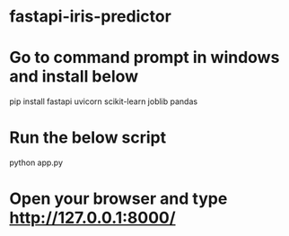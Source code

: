 # fastapi-iris-predictor


# Go to command prompt in windows and install below


pip install fastapi uvicorn scikit-learn joblib pandas


# Run the below script


python app.py


# Open your browser and type http://127.0.0.1:8000/
